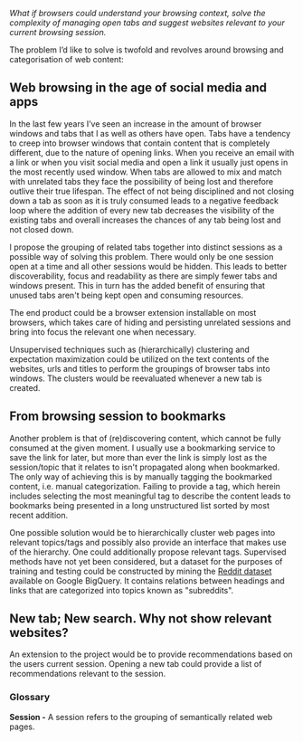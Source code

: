 *What if browsers could understand your browsing context, solve the complexity of managing open tabs and suggest websites relevant to your current browsing session.*

The problem I’d like to solve is twofold and revolves around browsing and categorisation of web content:

## Web browsing in the age of social media and apps
In the last few years I’ve seen an increase in the amount of browser windows and tabs that I as well as others have open. Tabs have a tendency to creep into browser windows that contain content that is completely different, due to the nature of opening links. When you receive an email with a link or when you visit social media and open a link it usually just opens in the most recently used window.
When tabs are allowed to mix and match with unrelated tabs they face the possibility of being lost and therefore outlive their true lifespan. The effect of not being disciplined and not closing down a tab as soon as it is truly consumed leads to a negative feedback loop where the addition of every new tab decreases the visibility of the existing tabs and overall increases the chances of any tab being lost and not closed down.

I propose the grouping of related tabs together into distinct sessions as a possible way of solving this problem. There would only be one session open at a time and all other sessions would be hidden. This leads to better discoverability, focus and readability as there are simply fewer tabs and windows present. This in turn has the added benefit of ensuring that unused tabs aren't being kept open and consuming resources. 

The end product could be a browser extension installable on most browsers, which takes care of hiding and persisting unrelated sessions and bring into focus the relevant one when necessary.

Unsupervised techniques such as (hierarchically) clustering and expectation maximization could be utilized on the text contents of the websites, urls and titles to perform the groupings of browser tabs into windows. The clusters would be reevaluated whenever a new tab is created.

## From browsing session to bookmarks
Another problem is that of (re)discovering content, which cannot be fully consumed at the given moment. I usually use a bookmarking service to save the link for later, but more than ever the link is simply lost as the session/topic that it relates to isn't propagated along when bookmarked. The only way of achieving this is by manually tagging the bookmarked content, i.e. manual categorization. Failing to provide a tag, which herein includes selecting the most meaningful tag to describe the content leads to bookmarks being presented in a long unstructured list sorted by most recent addition.

One possible solution would be to hierarchically cluster web pages into relevant topics/tags and possibly also provide an interface that makes use of the hierarchy. One could additionally propose relevant tags. Supervised methods have not yet been considered, but a dataset for the purposes of training and testing could be constructed by mining the [Reddit dataset](https://bigquery.cloud.google.com/table/fh-bigquery:reddit_posts.full_corpus_201512) available on Google BigQuery. It contains relations between headings and links that are categorized into topics known as "subreddits".

## New tab; New search. Why not show relevant websites?
An extension to the project would be to provide recommendations based on the users current session. Opening a new tab could provide a list of recommendations relevant to the session.

### Glossary
**Session -** A session refers to the grouping of semantically related web pages.
